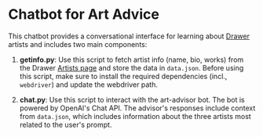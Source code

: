 # Chatbot for Art Advice

This chatbot provides a conversational interface for learning about [Drawer](https://drawer.nyc/) artists and includes two main components:

1. **getinfo.py**: Use this script to fetch artist info (name, bio, works) from the Drawer [Artists page](https://drawer.nyc/artists/) and store the data in `data.json`. Before using this script, make sure to install the required dependencies (incl., `webdriver`) and update the webdriver path.

2. **chat.py**: Use this script to interact with the art-advisor bot. The bot is powered by OpenAI's Chat API. The advisor's responses include context from `data.json`, which includes information about the three artists most related to the user's prompt.
